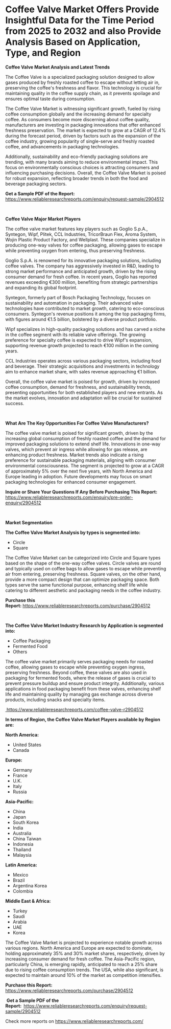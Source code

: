 <p><h1>Coffee Valve Market Offers Provide Insightful Data for the Time Period from 2025 to 2032 and also Provide Analysis Based on Application, Type, and Region</h1></p><p><strong>Coffee Valve Market Analysis and Latest Trends</strong></p>
<p><p>The Coffee Valve is a specialized packaging solution designed to allow gases produced by freshly roasted coffee to escape without letting air in, preserving the coffee's freshness and flavor. This technology is crucial for maintaining quality in the coffee supply chain, as it prevents spoilage and ensures optimal taste during consumption. </p><p>The Coffee Valve Market is witnessing significant growth, fueled by rising coffee consumption globally and the increasing demand for specialty coffee. As consumers become more discerning about coffee quality, manufacturers are investing in packaging innovations that offer enhanced freshness preservation. The market is expected to grow at a CAGR of 12.4% during the forecast period, driven by factors such as the expansion of the coffee industry, growing popularity of single-serve and freshly roasted coffee, and advancements in packaging technologies. </p><p>Additionally, sustainability and eco-friendly packaging solutions are trending, with many brands aiming to reduce environmental impact. This focus on environmentally conscious choices is attracting consumers and influencing purchasing decisions. Overall, the Coffee Valve Market is poised for robust expansion, reflecting broader trends in both the food and beverage packaging sectors.</p></p>
<p><strong>Get a Sample PDF of the Report:&nbsp;</strong> <a href="https://www.reliableresearchreports.com/enquiry/request-sample/2904512?utm_campaign=3319&utm_medium=2&utm_source=Github&utm_content=ia&utm_term=12032025&utm_id=coffee-valve">https://www.reliableresearchreports.com/enquiry/request-sample/2904512</a></p>
<p>&nbsp;</p>
<p><strong>Coffee Valve Major Market Players</strong></p>
<p><p>The coffee valve market features key players such as Goglio S.p.A., Syntegon, Wipf, Plitek, CCL Industries, TricorBraun Flex, Aroma System, Wojin Plastic Product Factory, and Wellplast. These companies specialize in producing one-way valves for coffee packaging, allowing gases to escape while preventing oxygen from entering, thus preserving freshness.</p><p>Goglio S.p.A. is renowned for its innovative packaging solutions, including coffee valves. The company has aggressively invested in R&D, leading to strong market performance and anticipated growth, driven by the rising consumer demand for fresh coffee. In recent years, Goglio has reported revenues exceeding €300 million, benefiting from strategic partnerships and expanding its global footprint.</p><p>Syntegon, formerly part of Bosch Packaging Technology, focuses on sustainability and automation in packaging. Their advanced valve technologies have contributed to market growth, catering to eco-conscious consumers. Syntegon's revenue positions it among the top packaging firms, with figures around €1.5 billion, bolstered by a diverse product portfolio.</p><p>Wipf specializes in high-quality packaging solutions and has carved a niche in the coffee segment with its reliable valve offerings. The growing preference for specialty coffee is expected to drive Wipf's expansion, supporting revenue growth projected to reach €100 million in the coming years.</p><p>CCL Industries operates across various packaging sectors, including food and beverage. Their strategic acquisitions and investments in technology aim to enhance market share, with sales revenue approaching €1 billion.</p><p>Overall, the coffee valve market is poised for growth, driven by increased coffee consumption, demand for freshness, and sustainability trends, presenting opportunities for both established players and new entrants. As the market evolves, innovation and adaptation will be crucial for sustained success.</p></p>
<p>&nbsp;</p>
<p><strong>What Are The Key Opportunities For Coffee Valve Manufacturers?</strong></p>
<p><p>The coffee valve market is poised for significant growth, driven by the increasing global consumption of freshly roasted coffee and the demand for improved packaging solutions to extend shelf life. Innovations in one-way valves, which prevent air ingress while allowing for gas release, are enhancing product freshness. Market trends also indicate a rising preference for sustainable packaging materials, aligning with consumer environmental consciousness. The segment is projected to grow at a CAGR of approximately 5% over the next five years, with North America and Europe leading in adoption. Future developments may focus on smart packaging technologies for enhanced consumer engagement.</p></p>
<p><strong>Inquire or Share Your Questions If Any Before Purchasing This Report:</strong> <a href="https://www.reliableresearchreports.com/enquiry/pre-order-enquiry/2904512?utm_campaign=3319&utm_medium=2&utm_source=Github&utm_content=ia&utm_term=12032025&utm_id=coffee-valve">https://www.reliableresearchreports.com/enquiry/pre-order-enquiry/2904512</a></p>
<p>&nbsp;</p>
<p><strong>Market Segmentation</strong></p>
<p><strong>The Coffee Valve Market Analysis by types is segmented into:</strong></p>
<p><ul><li>Circle</li><li>Square</li></ul></p>
<p><p>The Coffee Valve Market can be categorized into Circle and Square types based on the shape of the one-way coffee valves. Circle valves are round and typically used on coffee bags to allow gases to escape while preventing air from entering, preserving freshness. Square valves, on the other hand, provide a more compact design that can optimize packaging space. Both types serve the same functional purpose, enhancing shelf life while catering to different aesthetic and packaging needs in the coffee industry.</p></p>
<p><strong>Purchase this Report:&nbsp;</strong><a href="https://www.reliableresearchreports.com/purchase/2904512?utm_campaign=3319&utm_medium=2&utm_source=Github&utm_content=ia&utm_term=12032025&utm_id=coffee-valve">https://www.reliableresearchreports.com/purchase/2904512</a></p>
<p>&nbsp;</p>
<p><strong>The Coffee Valve Market Industry Research by Application is segmented into:</strong></p>
<p><ul><li>Coffee Packaging</li><li>Fermented Food</li><li>Others</li></ul></p>
<p><p>The coffee valve market primarily serves packaging needs for roasted coffee, allowing gases to escape while preventing oxygen ingress, preserving freshness. Beyond coffee, these valves are also used in packaging for fermented foods, where the release of gases is crucial to prevent pressure buildup and ensure product integrity. Additionally, various applications in food packaging benefit from these valves, enhancing shelf life and maintaining quality by managing gas exchange across diverse products, including snacks and specialty items.</p></p>
<p><a href="https://www.reliableresearchreports.com/coffee-valve-r2904512?utm_campaign=3319&utm_medium=2&utm_source=Github&utm_content=ia&utm_term=12032025&utm_id=coffee-valve">&nbsp;https://www.reliableresearchreports.com/coffee-valve-r2904512</a></p>
<p><strong>In terms of Region, the Coffee Valve Market Players available by Region are:</strong></p>
<p>
    <p> <strong> North America: </strong>
        <ul>
            <li>United States</li>
            <li>Canada</li>
        </ul>
        </p> 
    <p> <strong> Europe: </strong>
        <ul>
            <li>Germany</li>
            <li>France</li>
            <li>U.K.</li>
            <li>Italy</li>
            <li>Russia</li>
        </ul>
        </p> 
    <p> <strong> Asia-Pacific: </strong>
        <ul>
            <li>China</li>
            <li>Japan</li>
            <li>South Korea</li>
            <li>India</li>
            <li>Australia</li>
            <li>China Taiwan</li>
            <li>Indonesia</li>
            <li>Thailand</li>
            <li>Malaysia</li>
        </ul>
        </p> 
    <p> <strong> Latin America: </strong>
        <ul>
            <li>Mexico</li>
            <li>Brazil</li>
            <li>Argentina Korea</li>
            <li>Colombia</li>
        </ul>
        </p> 
    <p> <strong> Middle East & Africa: </strong>
        <ul>
            <li>Turkey</li>
            <li>Saudi</li>
            <li>Arabia</li>
            <li>UAE</li>
            <li>Korea</li>
        </ul>
    </p>
    </p>
<p><p>The Coffee Valve Market is projected to experience notable growth across various regions. North America and Europe are expected to dominate, holding approximately 35% and 30% market shares, respectively, driven by increasing consumer demand for fresh coffee. The Asia-Pacific region, particularly China, is emerging rapidly, anticipated to reach a 25% share due to rising coffee consumption trends. The USA, while also significant, is expected to maintain around 10% of the market as competition intensifies.</p></p>
<p><strong>Purchase this Report: </strong><a href="https://www.reliableresearchreports.com/purchase/2904512?utm_campaign=3319&utm_medium=2&utm_source=Github&utm_content=ia&utm_term=12032025&utm_id=coffee-valve">https://www.reliableresearchreports.com/purchase/2904512</a></p>
<p>&nbsp;<strong>Get a Sample PDF of the Report:&nbsp;&nbsp;</strong><a href="https://www.reliableresearchreports.com/enquiry/request-sample/2904512?utm_campaign=3319&utm_medium=2&utm_source=Github&utm_content=ia&utm_term=12032025&utm_id=coffee-valve">https://www.reliableresearchreports.com/enquiry/request-sample/2904512</a></p>
<p><strong></strong></p>
<p>Check more reports on <a href="https://www.reliableresearchreports.com/?utm_campaign=3319&utm_medium=2&utm_source=Github&utm_content=ia&utm_term=12032025&utm_id=coffee-valve">https://www.reliableresearchreports.com/</a></p>